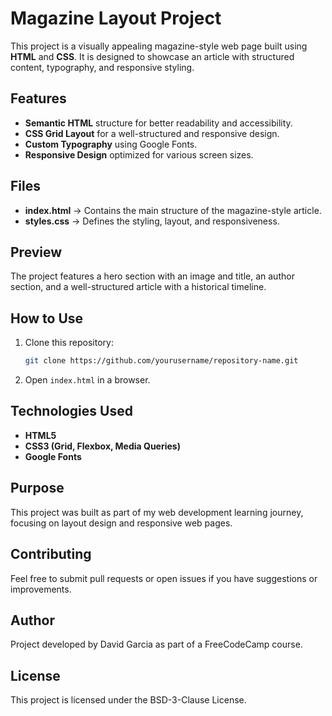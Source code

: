 # Magazine Layout Project

This project is a visually appealing magazine-style web page built using **HTML** and **CSS**. It is designed to showcase an article with structured content, typography, and responsive styling.

## Features

- **Semantic HTML** structure for better readability and accessibility.  
- **CSS Grid Layout** for a well-structured and responsive design.  
- **Custom Typography** using Google Fonts.  
- **Responsive Design** optimized for various screen sizes.  

## Files

- **index.html** → Contains the main structure of the magazine-style article.  
- **styles.css** → Defines the styling, layout, and responsiveness.  

## Preview

The project features a hero section with an image and title, an author section, and a well-structured article with a historical timeline.

## How to Use

1. Clone this repository:  
   ```bash
   git clone https://github.com/yourusername/repository-name.git
   ```
2. Open `index.html` in a browser.

## Technologies Used

- **HTML5**  
- **CSS3 (Grid, Flexbox, Media Queries)**  
- **Google Fonts**  

## Purpose

This project was built as part of my web development learning journey, focusing on layout design and responsive web pages.

## Contributing
Feel free to submit pull requests or open issues if you have suggestions or improvements.

## Author

Project developed by David Garcia as part of a FreeCodeCamp course.

## License

This project is licensed under the BSD-3-Clause License.
```
